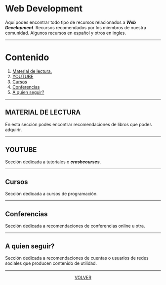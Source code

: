 # Web Development
Aquí podes encontrar todo tipo de recursos relacionados
a ***Web Development***. Recursos recomendados por los miembros de nuestra comunidad.
Algunos recursos en español y otros en ingles.

---
# Contenido 
1. [Material de lectura.](#material-de-lectura)
2. [YOUTUBE](#youtube)
3. [Cursos](#cursos) 
4. [Conferencias](#conferencias)
5. [A quien seguir?](#a-quien-seguir) 



---

## MATERIAL DE LECTURA
En esta sección podes encontrar recomendaciones de libros que podes 
adquirir.
<!-- ------------------------INICIO CONTRIBUCIONES---------------------- -->




<!-- ------------------------FIN CONTRIBUCIONES---------------------- -->


---

##  YOUTUBE
Sección dedicada a tutoriales o ***crashcourses***.
<!-- ------------------------INICIO CONTRIBUCIONES---------------------- -->




<!-- ------------------------FIN CONTRIBUCIONES---------------------- -->

---

## Cursos 
Sección dedicada a cursos de programación. 
<!-- ------------------------INICIO CONTRIBUCIONES---------------------- -->




<!-- ------------------------FIN CONTRIBUCIONES---------------------- -->


---

## Conferencias
Sección dedicada a recomendaciones de conferencias online u otra.
<!-- ------------------------INICIO CONTRIBUCIONES---------------------- -->




<!-- ------------------------FIN CONTRIBUCIONES---------------------- -->

---



## A quien seguir? 
Sección dedicada a recomendaciones de cuentas o usuarios de redes sociales
que producen contenido de utilidad.
<!-- ------------------------INICIO CONTRIBUCIONES---------------------- -->




<!-- ------------------------FIN CONTRIBUCIONES---------------------- -->

---





<center>

[VOLVER](readme.md)

</center>
























